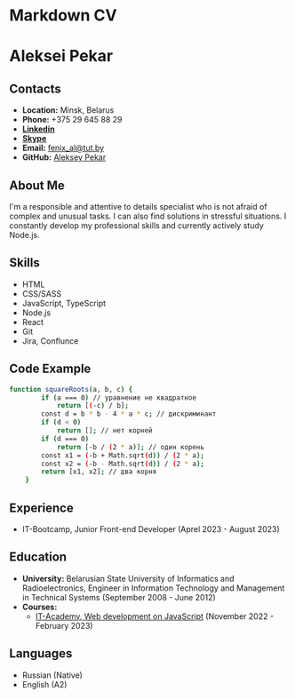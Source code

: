 # Markdown CV

# __Aleksei Pekar__

## __Contacts__
- __Location:__ Minsk, Belarus
- __Phone:__ +375 29 645 88 29
-  [__Linkedin__](https://www.linkedin.com/in/aleksei-pekar/)
-  [__Skype__](https://join.skype.com/invite/FvSRAmADbn7C) 
- __Email:__ [fenix_al@tut.by](mailto:fenix_al@tut.by)
- __GitHub:__ [Aleksey Pekar](https://github.com/fenixAlex88)

## __About Me__
I'm a responsible and attentive to details specialist who is not afraid of complex and unusual tasks. I can also find solutions in stressful situations. I constantly develop my professional skills and currently actively study Node.js.

## __Skills__
- HTML
- CSS/SASS
- JavaScript, TypeScript
- Node.js
- React
- Git
- Jira, Conflunce

## __Code Example__
```sh
function squareRoots(a, b, c) {
        if (a === 0) // уравнение не квадратное
            return [(-c) / b];
        const d = b * b - 4 * a * c; // дискриминант
        if (d < 0)
            return []; // нет корней
        if (d === 0)
            return [-b / (2 * a)]; // один корень
        const x1 = (-b + Math.sqrt(d)) / (2 * a);
        const x2 = (-b - Math.sqrt(d)) / (2 * a);
        return [x1, x2]; // два корня
    }
```

## __Experience__
- IT-Bootcamp, Junior Front-end Developer (Aprel 2023 - August 2023)

## __Education__ 
- __University:__ Belarusian State University of Informatics and Radioelectronics, Engineer in Information Technology and
Management in Technical Systems (September 2008 - June 2012)
- __Courses:__
  - [IT-Academy, Web development on JavaScript](https://www.it-academy.by/course/front-end-developer/razrabotka-veb-prilozheniy-na-javascript/) (November 2022 - February 2023)

## __Languages__
- Russian (Native)
- English (A2)
